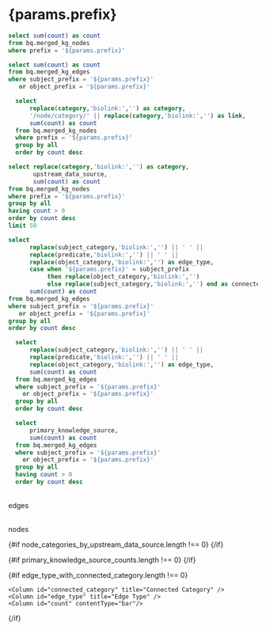 # {params.prefix}

```sql number_of_nodes
select sum(count) as count
from bq.merged_kg_nodes
where prefix = '${params.prefix}'
```

```sql number_of_edges
select sum(count) as count
from bq.merged_kg_edges
where subject_prefix = '${params.prefix}'
   or object_prefix = '${params.prefix}'    
```

```sql nodes_by_category
  select 
      replace(category,'biolink:','') as category,
      '/node/category/' || replace(category,'biolink:','') as link,
      sum(count) as count
  from bq.merged_kg_nodes
  where prefix = '${params.prefix}'
  group by all
  order by count desc  
```

```sql node_categories_by_upstream_data_source
select replace(category,'biolink:','') as category, 
       upstream_data_source, 
       sum(count) as count 
from bq.merged_kg_nodes
where prefix = '${params.prefix}'
group by all
having count > 0
order by count desc
limit 50
```

```sql edge_type_with_connected_category
select 
      replace(subject_category,'biolink:','') || ' ' ||
      replace(predicate,'biolink:','') || ' ' || 
      replace(object_category,'biolink:','') as edge_type,
      case when '${params.prefix}' = subject_prefix 
           then replace(object_category,'biolink:','') 
           else replace(subject_category,'biolink:','') end as connected_category,
      sum(count) as count   
from bq.merged_kg_edges
where subject_prefix = '${params.prefix}'
   or object_prefix = '${params.prefix}'    
group by all
order by count desc
```

```sql edge_types
  select 
      replace(subject_category,'biolink:','') || ' ' ||
      replace(predicate,'biolink:','') || ' ' || 
      replace(object_category,'biolink:','') as edge_type,      
      sum(count) as count
  from bq.merged_kg_edges
  where subject_prefix = '${params.prefix}'
    or object_prefix = '${params.prefix}'    
  group by all
  order by count desc
```  

```sql primary_knowledge_source_counts
  select
      primary_knowledge_source,
      sum(count) as count
  from bq.merged_kg_edges
  where subject_prefix = '${params.prefix}'
    or object_prefix = '${params.prefix}'
  group by all
  having count > 0
  order by count desc
```


<Grid col=2>
    <p class="text-center text-lg"><span class="font-semibold text-2xl"><Value data={number_of_edges} column="count" fmt="integer"/></span><br/>edges</p>
    <p class="text-center text-lg"><span class="font-semibold text-2xl"><Value data={number_of_nodes} column="count" fmt="integer"/></span><br/>nodes</p>
</Grid>

{#if node_categories_by_upstream_data_source.length !== 0}
<BarChart 
    data={node_categories_by_upstream_data_source}
    x=category
    y=count
    series=upstream_data_source
    swapXY=true    
    title="Category"
/>
{/if}

{#if primary_knowledge_source_counts.length !== 0}
<BarChart
    data={primary_knowledge_source_counts}
    x=primary_knowledge_source
    y=count
    split=upstream_data_source
    title="Edge Counts by Primary Knowledge Source"
/>
{/if}


{#if edge_type_with_connected_category.length !== 0}
<DataTable
    data={edge_type_with_connected_category}
    title="Edge Types Connectected to {params.prefix} Nodes"
    groupBy=connected_category
    subtotals=true
    totalRow=true
    groupsOpen=false>
    
    <Column id="connected_category" title="Connected Category" />
    <Column id="edge_type" title="Edge Type" />
    <Column id="count" contentType="bar"/>
</DataTable>
{/if}


